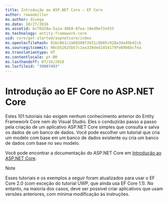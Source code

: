 ```yaml
---
title: Introdução ao ASP.NET Core – EF Core
author: rowanmiller
ms.author: divega
ms.date: 10/27/2016
ms.assetid: bcf6d28a-5a2a-40b9-87ea-19ed9ef2e555
ms.technology: entity-framework-core
uid: core/get-started/aspnetcore/index
ms.openlocfilehash: 81bc861c2a60388f2631c8b05c928a34a49b42cb
ms.sourcegitcommit: 00cb52625b57c1ea339ded1454179fe89b6bcfea
ms.translationtype: HT
ms.contentlocale: pt-BR
ms.lasthandoff: 07/16/2018
ms.locfileid: "39067493"
---
```

# <a name="getting-started-with-ef-core-on-aspnet-core"></a>Introdução ao EF Core no ASP.NET Core

Estes 101 tutoriais não exigem nenhum conhecimento anterior do Entity Framework Core nem do Visual Studio. Eles o conduzirão passo a passo pela criação de um aplicativo ASP.NET Core simples que consulta e salva os dados de um banco de dados. Você pode escolher um tutorial que cria um modelo com base em um banco de dados existente ou cria um banco de dados com base no seu modelo.

Você pode encontrar a documentação do ASP.NET Core em [Introdução ao ASP.NET Core](/aspnet/core/).

> [!NOTE]  
> Esses tutoriais e os exemplos a seguir foram atualizados para usar o EF Core 2.0 (com exceção do tutorial UWP, que ainda usa EF Core 1.1). No entanto, na maioria dos casos, deve ser possível criar aplicativos que usam versões anteriores, com mínima modificação às instruções.
